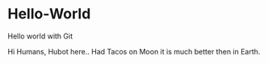 # Hello-World
Hello world with Git

Hi Humans,
Hubot here.. Had Tacos on Moon it is much better then in Earth.


